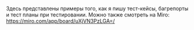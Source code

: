 Здесь представлены примеры того, как я пишу тест-кейсы, багрепорты и тест планы при тестировании.
Можно также смотреть на Miro: https://miro.com/app/board/uXjVN3PzLGA=/
